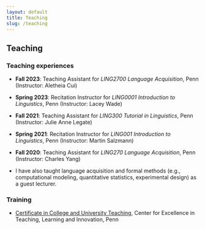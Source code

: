 ```yaml
---
layout: default
title: Teaching
slug: /teaching
---
```


## Teaching

### Teaching experiences

* **Fall 2023**: Teaching Assistant for *LING2700 Language Acquisition*, Penn (Instructor: Aletheia Cui)

* **Spring 2023**: Recitation Instructor for *LING0001 Introduction to Linguistics*, Penn (Instructor: Lacey Wade)

* **Fall 2021**: Teaching Assistant for *LING300 Tutorial in Linguistics*, Penn (Instructor: Julie Anne Legate)

* **Spring 2021**: Recitation Instructor for *LING001 Introduction to Linguistics*, Penn (Instructor: Martin Salzmann)

* **Fall 2020**: Teaching Assistant for *LING270 Language Acquisition*, Penn (Instructor: Charles Yang)

* I have also taught language acquisition and formal methods (e.g., computational modeling, quantitative statistics, experimental design) as a guest lecturer.

### Training

* <a href="https://ctl.upenn.edu/programs/grad-students/ctl-teaching-certificate/">Certificate in College and University Teaching</a>, Center for Excellence in Teaching, Learning and Innovation, Penn


<br />
<br />
